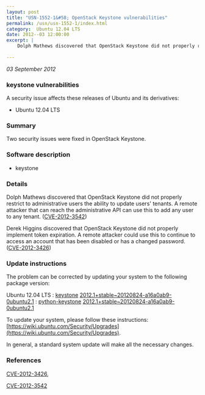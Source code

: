 ```yaml
---
layout: post
title: "USN-1552-1&#58; OpenStack Keystone vulnerabilities"
permalink: /usn/usn-1552-1/index.html
category:  Ubuntu 12.04 LTS
date: 2012--03 12:00:00
excerpt: |
    Dolph Mathews discovered that OpenStack Keystone did not properly restrict to administrative users the ability to update users&#39; tenants. A remote attacker that can reach the administrative API can use this to add any user to any tenant. ([CVE-2012-3542](http://people.ubuntu.com/~ubuntu-security/cve/CVE-2012-3542))
    
--- 
```

 
 

*03 September 2012*

### keystone vulnerabilities

A security issue affects these releases of Ubuntu and its derivatives:

* Ubuntu 12.04 LTS

### Summary

Two security issues were fixed in OpenStack Keystone. 

### Software description

* keystone 

### Details

Dolph Mathews discovered that OpenStack Keystone did not properly restrict to administrative users the ability to update users&#39; tenants. A remote attacker that can reach the administrative API can use this to add any user to any tenant. ([CVE-2012-3542](http://people.ubuntu.com/~ubuntu-security/cve/CVE-2012-3542))

Derek Higgins discovered that OpenStack Keystone did not properly implement token expiration. A remote attacker could use this to continue to access an account that has been disabled or has a changed password. ([CVE-2012-3426](http://people.ubuntu.com/~ubuntu-security/cve/CVE-2012-3426)) 

### Update instructions

The problem can be corrected by updating your system to the following package version:

Ubuntu 12.04 LTS
 : [keystone](https://launchpad.net/ubuntu/+source/keystone) <span> [2012.1+stable~20120824-a16a0ab9-0ubuntu2.1](https://launchpad.net/ubuntu/+source/keystone/2012.1+stable~20120824-a16a0ab9-0ubuntu2.1) </span> 
 : [python-keystone](https://launchpad.net/ubuntu/+source/keystone) <span> [2012.1+stable~20120824-a16a0ab9-0ubuntu2.1](https://launchpad.net/ubuntu/+source/keystone/2012.1+stable~20120824-a16a0ab9-0ubuntu2.1) </span> 

To update your system, please follow these instructions: [https://wiki.ubuntu.com/Security/Upgrades](https://wiki.ubuntu.com/Security/Upgrades).

In general, a standard system update will make all the necessary changes. 

### References

 
 [CVE-2012-3426](http://people.ubuntu.com/~ubuntu-security/cve/CVE-2012-3426), 

 [CVE-2012-3542](http://people.ubuntu.com/~ubuntu-security/cve/CVE-2012-3542)
 


